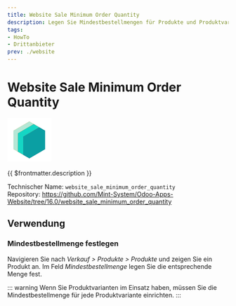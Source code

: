 ```yaml
---
title: Website Sale Minimum Order Quantity
description: Legen Sie Mindestbestellmengen für Produkte und Produktvarianten fest.
tags:
- HowTo
- Drittanbieter
prev: ./website
---
```


# Website Sale Minimum Order Quantity
![icon_oms_box](attachments/icons_odoo_mint_system.png)

{{ $frontmatter.description }}

Technischer Name: `website_sale_minimum_order_quantity`\
Repository: <https://github.com/Mint-System/Odoo-Apps-Website/tree/16.0/website_sale_minimum_order_quantity>

## Verwendung

### Mindestbestellmenge festlegen

Navigieren Sie nach *Verkauf > Produkte > Produkte* und zeigen Sie ein Produkt an. Im Feld *Mindestbestellmenge* legen Sie die entsprechende Menge fest.

::: warning
Wenn Sie Produktvarianten im Einsatz haben, müssen Sie die Mindestbestellmenge für jede Produktvariante einrichten.
:::
